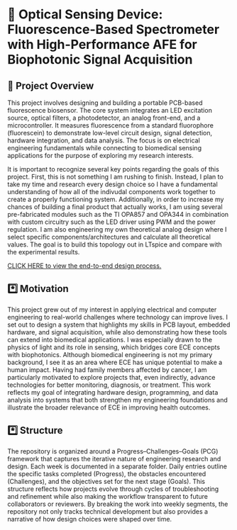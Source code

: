 # 🔬 Optical Sensing Device: Fluorescence-Based Spectrometer with High-Performance AFE for Biophotonic Signal Acquisition

## 📝 Project Overview
This project involves designing and building a portable PCB-based fluorescence biosensor. The core system integrates an LED excitation source, optical filters, a photodetector, an analog front-end, and a microcontroller. It measures fluorescence from a standard fluorophore (fluorescein) to demonstrate low-level circuit design, signal detection, hardware integration, and data analysis. The focus is on electrical engineering fundamentals while connecting to biomedical sensing applications for the purpose of exploring my research interests. 

It is important to recognize several key points regarding the goals of this project. First, this is not something I am rushing to finish. Instead, I plan to take my time and research every design choice so I have a fundamental understanding of how all of the indivudal components work together to create a properly functioning system. Additionally, in order to increase my chances of building a final product that actually works, I am using several pre-fabricated modules such as the TI OPA857 and OPA344 in combination with custom circuitry such as the LED driver using PWM and the power regulation. I am also engineering my own theoretical analog design where I select specific components/architectures and calculate all theoretical values. The goal is to build this topology out in LTspice and compare with the experimental results.

<a href="https://github.com/ScottTorzewski/BioSignal-PCB-System/blob/main/Engineering%20Design%20Document/Engineering%20Design%20Document.md">CLICK HERE to view the end-to-end design process.</a>

## *️⃣ Motivation
This project grew out of my interest in applying electrical and computer engineering to real-world challenges where technology can improve lives. I set out to design a system that highlights my skills in PCB layout, embedded hardware, and signal acquisition, while also demonstrating how these tools can extend into biomedical applications. I was especially drawn to the physics of light and its role in sensing, which bridges core ECE concepts with biophotonics. Although biomedical engineering is not my primary background, I see it as an area where ECE has unique potential to make a human impact. Having had family members affected by cancer, I am particularly motivated to explore projects that, even indirectly, advance technologies for better monitoring, diagnosis, or treatment. This work reflects my goal of integrating hardware design, programming, and data analysis into systems that both strengthen my engineering foundations and illustrate the broader relevance of ECE in improving health outcomes.

## *️⃣ Structure
The repository is organized around a Progress–Challenges–Goals (PCG) framework that captures the iterative nature of engineering research and design. Each week is documented in a separate folder. Daily entries outline the specific tasks completed (Progress), the obstacles encountered (Challenges), and the objectives set for the next stage (Goals). This structure reflects how projects evolve through cycles of troubleshooting and refinement while also making the workflow transparent to future collaborators or reviewers. By breaking the work into weekly segments, the repository not only tracks technical development but also provides a narrative of how design choices were shaped over time.
